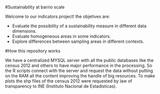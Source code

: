 #Sustainability at barrio scale

Welcome to our indicators project! the objetives are:

- Evaluate the possibility of a sustainability measure in different data dimensions.
- Evaluate homogeneous areas in some indicators.
- Explore differences between sampling areas in different contexts.

#How this repository works

We have a centralized MYSQL server with all the public databases like the census 2012 and others to have major performance in the processing. So the R scripts connect with the server and request the data without putting on the RAM all the content improving the handle of big resources. To make plots the shp files of the census 2012 were requested by law of transparency to INE (Instituto Nacional de Estadisticas). 